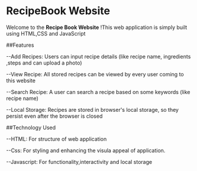 # RecipeBook Website
Welcome to the **Recipe Book Website** !This web application is simply built using HTML,CSS and JavaScript

##Features

--Add Recipes: Users can input recipe details (like recipe name, ingredients ,steps and can upload a photo)

--View Recipe: All stored recipes can be viewed by every user coming to this website

--Search Recipe: A user can search a recipe based on some keywords (like recipe name)

--Local Storage: Recipes are stored in browser's local storage, so they persist even after the browser is closed

##Technology Used

--HTML: For structure of web application

--Css: For styling and enhancing the visula appeal of application.

--Javascript: For functionality,interactivity and local storage


